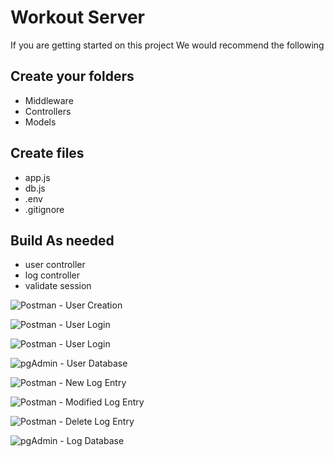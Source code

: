 # Workout Server

If you are getting started on this project We would recommend the following

## Create your folders

- Middleware
- Controllers
- Models

## Create files

- app.js
- db.js
- .env
- .gitignore

## Build As needed

- user controller
- log controller
- validate session

![Postman - User Creation]('https://github.com/kristenoom/workout-log/tree/main/server/screenshots/Postman_UserRegister_Successful.png?raw=true')

![Postman - User Login]('https://github.com/kristenoom/workout-log/tree/main/server/screenshots/Postman_UserLogin_Successful.png?raw=true')

![Postman - User Login](https://github.com/kristenoom/workout-log/tree/main/server/screenshots/Postman_UserLogin_Successful.png)

![pgAdmin - User Database](https://github.com/kristenoom/workout-log/tree/main/server/screenshots/pgAdmin_User_Database.png)

![Postman - New Log Entry](https://github.com/kristenoom/workout-log/tree/main/server/screenshots/Postman_NewLogEntry_Success.png)

![Postman - Modified Log Entry](https://github.com/kristenoom/workout-log/tree/main/server/screenshots/Postman_ModifedLogEntry_Success.png)

![Postman - Delete Log Entry](https://github.com/kristenoom/workout-log/tree/main/server/screenshots/Postman_DeleteLogEntry_Success.png)

![pgAdmin - Log Database](https://github.com/kristenoom/workout-log/tree/main/server/screenshots/pgAdmin_Log_Database.png)